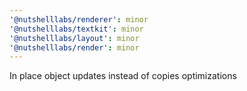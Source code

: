 ```yaml
---
'@nutshelllabs/renderer': minor
'@nutshelllabs/textkit': minor
'@nutshelllabs/layout': minor
'@nutshelllabs/render': minor
---
```


In place object updates instead of copies optimizations
